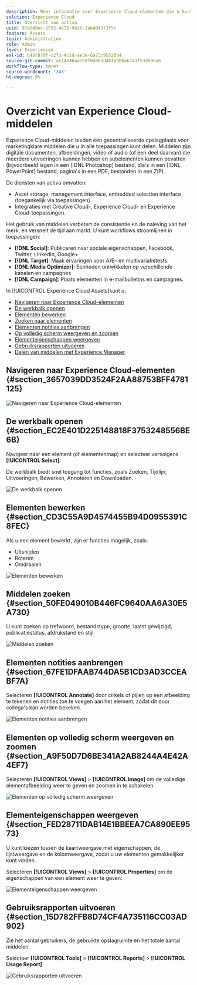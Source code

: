 ```yaml
---
description: Meer informatie over Experience Cloud-elementen die u kunt delen in verschillende toepassingen.
solution: Experience Cloud
title: Overzicht van activa
uuid: 97a849ec-1555-4630-9416-2ab484373f5c
feature: Assets
topic: Administration
role: Admin
level: Experienced
exl-id: 643c878f-c2f3-4c1d-ae3e-6a75c95520b4
source-git-commit: ae14748aa7b0f0d803d48fe980a6743f53d996ab
workflow-type: tm+mt
source-wordcount: '343'
ht-degree: 0%

---
```


# Overzicht van Experience Cloud-middelen

Experience Cloud-middelen bieden één gecentraliseerde opslagplaats voor marketingklare middelen die u in alle toepassingen kunt delen. Middelen zijn digitale documenten, afbeeldingen, video of audio (of een deel daarvan) die meerdere uitvoeringen kunnen hebben en subelementen kunnen bevatten (bijvoorbeeld lagen in een [!DNL Photoshop] bestand, dia&#39;s in een [!DNL PowerPoint] bestand, pagina&#39;s in een PDF, bestanden in een ZIP).

De diensten van activa omvatten:

* Asset storage, management interface, embedded selection interface (toegankelijk via toepassingen).
* Integraties met Creative Cloud-, Experience Cloud- en Experience Cloud-toepassingen.

Het gebruik van middelen verbetert de consistentie en de naleving van het merk, en versnelt de tijd aan markt. U kunt workflows stroomlijnen in toepassingen:

* **[!DNL Social]**: Publiceren naar sociale eigenschappen, Facebook, Twitter, LinkedIn, Google+
* **[!DNL Target]**: Maak ervaringen voor A/B- en multivariatietests.
* **[!DNL Media Optimizer]**: Eenheden ontwikkelen op verschillende kanalen en campagnes
* **[!DNL Campaign]**: Plaats elementen in e-mailbulletins en campagnes.

In [!UICONTROL Experience Cloud Assets]kunt u:

* [Navigeren naar Experience Cloud-elementen](experience-cloud-assets.md#section_3657039DD3524F2AA88753BFF4781125)
* [De werkbalk openen](experience-cloud-assets.md#section_EC2E401D225148818F3753248556BE6B)
* [Elementen bewerken](experience-cloud-assets.md#section_CD3C55A9D4574455B94D0955391C8FEC)
* [Zoeken naar elementen](experience-cloud-assets.md#section_50FE049010B446FC9640AA6A30E5A730)
* [Elementen notities aanbrengen](experience-cloud-assets.md#section_67FE1DFAAB744DA5B1CD3AD3CCEABF7A)
* [Op volledig scherm weergeven en zoomen](experience-cloud-assets.md#section_A9F50D7D6BE341A2AB8244A4E42A4EF7)
* [Elementeigenschappen weergeven](experience-cloud-assets.md#section_FED28711DAB14E1BBEEA7CA890EE9573)
* [Gebruiksrapporten uitvoeren](experience-cloud-assets.md#section_15D782FFB8D74CF4A735116CC03AD902)
* [Delen van middelen met Experience Manager](experience-cloud-assets.md#section_45C1B72F4D274F54BC6CCB64D2580AC5)

## Navigeren naar Experience Cloud-elementen {#section_3657039DD3524F2AA88753BFF4781125}

![Navigeren naar Experience Cloud-elementen](assets/asset-nav.png)

## De werkbalk openen {#section_EC2E401D225148818F3753248556BE6B}

Navigeer naar een element (of elementenmap) en selecteer vervolgens **[!UICONTROL Select]**.

De werkbalk biedt snel toegang tot functies, zoals Zoeken, Tijdlijn, Uitvoeringen, Bewerken, Annoteren en Downloaden.

![De werkbalk openen](assets/asset-tools.png)

## Elementen bewerken {#section_CD3C55A9D4574455B94D0955391C8FEC}

Als u een element bewerkt, zijn er functies mogelijk, zoals:

* Uitsnijden
* Roteren
* Omdraaien

![Elementen bewerken](assets/asset-edit.png)

## Middelen zoeken {#section_50FE049010B446FC9640AA6A30E5A730}

U kunt zoeken op trefwoord, bestandstype, grootte, laatst gewijzigd, publicatiestatus, afdrukstand en stijl.

![Middelen zoeken](assets/asset-search.png)

## Elementen notities aanbrengen {#section_67FE1DFAAB744DA5B1CD3AD3CCEABF7A}

Selecteren **[!UICONTROL Annotate]** door cirkels of pijlen op een afbeelding te tekenen en notities toe te voegen aan het element, zodat dit door collega&#39;s kan worden bekeken.

![Elementen notities aanbrengen](assets/assets-annotate.png)

## Elementen op volledig scherm weergeven en zoomen {#section_A9F50D7D6BE341A2AB8244A4E42A4EF7}

Selecteren **[!UICONTROL Views]** > **[!UICONTROL Image]** om de volledige elementafbeelding weer te geven en zoomen in te schakelen.

![Elementen op volledig scherm weergeven](assets/asset-zoom.png)

## Elementeigenschappen weergeven {#section_FED28711DAB14E1BBEEA7CA890EE9573}

U kunt kiezen tussen de kaartweergave met eigenschappen, de lijstweergave en de kolomweergave, zodat u uw elementen gemakkelijker kunt vinden.

Selecteren **[!UICONTROL Views]** > **[!UICONTROL Properties]** om de eigenschappen van een element weer te geven:

![Elementeigenschappen weergeven](assets/asset-properties.png)

## Gebruiksrapporten uitvoeren {#section_15D782FFB8D74CF4A735116CC03AD902}

Zie het aantal gebruikers, de gebruikte opslagruimte en het totale aantal middelen.

Selecteer **[!UICONTROL Tools]** > **[!UICONTROL Reports]** > **[!UICONTROL Usage Report]**

![Gebruiksrapporten uitvoeren](assets/assets-usage-report.png)
